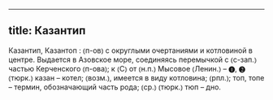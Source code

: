 
---
title: Казантип
---
Казантип, Казантоп
: ⦅п-ов⦆ с округлыми очертаниями и котловиной в центре. Выдается в Азовское море, соединяясь перемычкой с ⦅с-зап.⦆ частью Керченского ⦅п-ова⦆; к ⦅С⦆ от ⦅н.п.⦆ Мысовое ⦅Ленин.⦆ – ❶, ❷ ⦅тюрк.⦆ казан – котел; ⦅возм.⦆, имеется в виду котловина; ⦅рпл.⦆; топ, топе – термин, обозначающий часть рода; ⦅ср.⦆ ⦅тюрк.⦆ тюп – дно.
